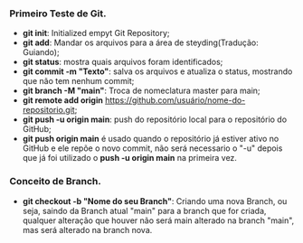 ### Primeiro Teste de Git.

* **git init**: Initialized empyt Git Repository;
* **git add**: Mandar os arquivos para a área de steyding(Tradução: Guiando);
* **git status**: mostra quais arquivos foram identificados;
* **git commit -m "Texto"**: salva os arquivos e atualiza o status, mostrando que não tem nenhum commit;
* **git branch -M "main"**: Troca de nomeclatura master para main; 
* **git remote add origin** https://github.com/usuário/nome-do-repositorio.git;
* **git push -u origin main**: push do repositório local para o repositório do GitHub;
* **git push origin main** é usado quando o repositório já estiver ativo no GitHub e ele repõe o novo commit, não será necessario o "-u" depois que já foi utilizado o **push -u origin main** na primeira vez. 

### Conceito de Branch.

* **git checkout -b "Nome do seu Branch"**: Criando uma nova Branch, ou seja, saindo da Branch atual "main" para a branch que for criada, qualquer alteração que houver não será main alterado na branch "main", mas será alterado na branch nova.